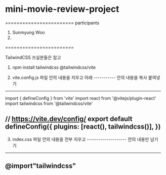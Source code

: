 # mini-movie-review-project

========================
participants 
1. Sunmyung Woo
2. 


========================

TailwindCSS 쓰실분들은 참고
1. npm install tailwindcss @tailwindcss/vite

2. vite.config.js 파일 안의 내용을 지우고 아래 ----------- 안의 내용을 복사 붙여넣기

------------------------------------------------------
import { defineConfig } from 'vite'
import react from '@vitejs/plugin-react'
import tailwindcss from '@tailwindcss/vite'

// https://vite.dev/config/
export default defineConfig({
  plugins: [react(), tailwindcss()],
})
------------------------------------------------------

3. index.css 파일 안의 내용을 전부 지우고  -------------------- 안의 내용만 남기기
------------------------------------
@import"tailwindcss"
------------------------------------
